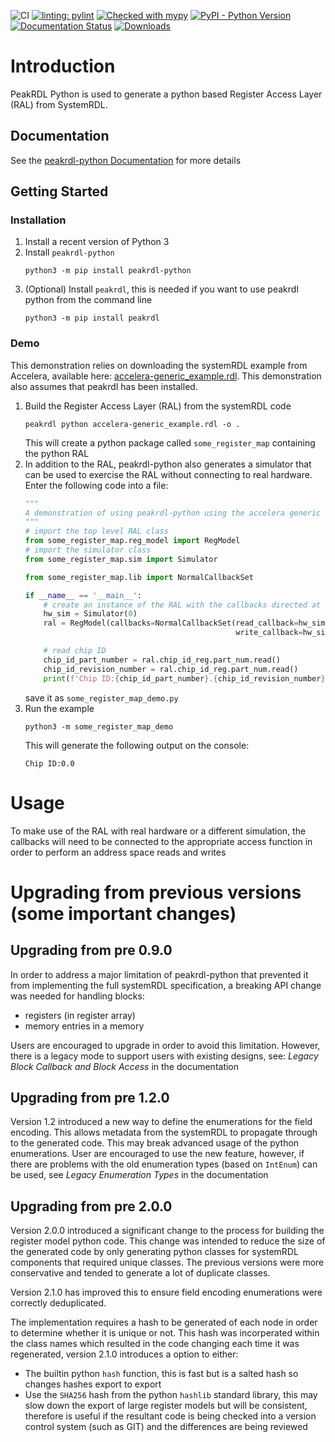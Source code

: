 ![CI](https://github.com/krcb197/PeakRDL-python/actions/workflows/action.yaml/badge.svg)
[![linting: pylint](https://img.shields.io/badge/linting-pylint-yellowgreen)](https://github.com/pylint-dev/pylint)
[![Checked with mypy](http://www.mypy-lang.org/static/mypy_badge.svg)](http://mypy-lang.org/)
[![PyPI - Python Version](https://img.shields.io/pypi/pyversions/peakrdl-python.svg)](https://pypi.org/project/peakrdl-python)
[![Documentation Status](https://readthedocs.org/projects/peakrdl-python/badge/?version=latest)](https://peakrdl-python.readthedocs.io/en/latest/?badge=latest)
[![Downloads](https://static.pepy.tech/badge/peakrdl-python)](https://pepy.tech/project/peakrdl-python)

# Introduction
PeakRDL Python is used to generate a python based Register Access Layer (RAL) from SystemRDL.

## Documentation
See the [peakrdl-python Documentation](https://peakrdl-python.readthedocs.io/) for more details

## Getting Started

### Installation

1. Install a recent version of Python 3
2. Install `peakrdl-python`
   ```console
   python3 -m pip install peakrdl-python
   ```
3. (Optional) Install `peakrdl`, this is needed if you want to use peakrdl python from the command
   line
   ```console
   python3 -m pip install peakrdl
   ```
   
### Demo

This demonstration relies on downloading the systemRDL example from Accelera, available here: [accelera-generic_example.rdl](https://github.com/SystemRDL/systemrdl-compiler/blob/main/examples/accelera-generic_example.rdl). This demonstration also 
assumes that peakrdl has been installed.

1. Build the Register Access Layer (RAL) from the systemRDL code
   ```console
   peakrdl python accelera-generic_example.rdl -o .
   ```
   This will create a python package called `some_register_map` containing the python RAL
2. In addition to the RAL, peakrdl-python also generates a simulator that can be used to exercise 
   the RAL without connecting to real hardware. Enter the following code into a file:
   ```python
   """
   A demonstration of using peakrdl-python using the accelera generic example
   """
   # import the top level RAL class
   from some_register_map.reg_model import RegModel
   # import the simulator class
   from some_register_map.sim import Simulator
   
   from some_register_map.lib import NormalCallbackSet
   
   if __name__ == '__main__':
       # create an instance of the RAL with the callbacks directed at the hardware simulator
       hw_sim = Simulator(0)
       ral = RegModel(callbacks=NormalCallbackSet(read_callback=hw_sim.read,
                                                  write_callback=hw_sim.write))
   
       # read chip ID
       chip_id_part_number = ral.chip_id_reg.part_num.read()
       chip_id_revision_number = ral.chip_id_reg.part_num.read()
       print(f'Chip ID:{chip_id_part_number}.{chip_id_revision_number}')
   ```
   save it as `some_register_map_demo.py`
3. Run the example
   ```commandline
   python3 -m some_register_map_demo
   ```
   This will generate the following output on the console:
   ```commandline
   Chip ID:0.0
   ```
   
# Usage

To make use of the RAL with real hardware or a different simulation, the callbacks will need to be 
connected to the appropriate access function in order to perform an address space reads and writes 

# Upgrading from previous versions (some important changes)

## Upgrading from pre 0.9.0

In order to address a major limitation of peakrdl-python that prevented it from implementing the
full systemRDL specification, a breaking API change was needed for handling blocks:
* registers (in register array)
* memory entries in a memory

Users are encouraged to upgrade in order to avoid this limitation. However, there is a legacy mode
to support users with existing designs, see: _Legacy Block Callback and Block Access_ in the 
documentation

## Upgrading from pre 1.2.0

Version 1.2 introduced a new way to define the enumerations for the field encoding. This allows 
metadata from the systemRDL to propagate through to the generated code. This may break advanced 
usage of the python enumerations. User are encouraged to use the new feature, however, if there 
are problems with the old enumeration types (based on `IntEnum`) can be used, see 
_Legacy Enumeration Types_ in the documentation

## Upgrading from pre 2.0.0

Version 2.0.0 introduced a significant change to the process for building the register model python
code. This change was intended to reduce the size of the generated code by only generating 
python classes for systemRDL components that required unique classes. The previous versions were 
more conservative and tended to generate a lot of duplicate classes.

Version 2.1.0 has improved this to ensure field encoding enumerations were correctly deduplicated. 

The implementation requires a hash to be generated of each node in order to determine whether it is
unique or not. This hash was incorperated within the class names which resulted in the code 
changing each time it was regenerated, version 2.1.0 introduces a option to either:
* The builtin python `hash` function, this is fast but is a salted hash so changes hashes export to 
  export
* Use the `SHA256` hash from the python `hashlib` standard library, this may slow down the export 
  of large register models but will be consistent, therefore is useful if the resultant code is being
  checked into a version control system (such as GIT) and the differences are being reviewed


